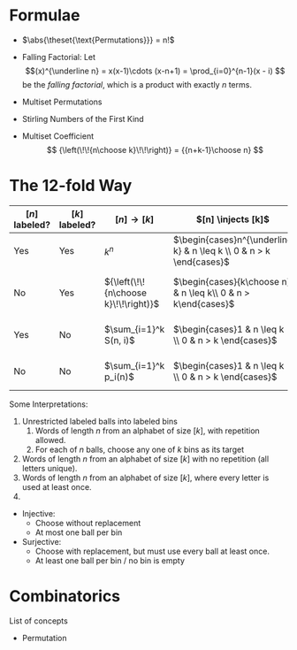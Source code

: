# Formulae

- $\abs{\theset{\text{Permutations}}}  = n!$

- Falling Factorial: Let 
$$(x)^{\underline n} = x(x-1)\cdots (x-n+1) = \prod_{i=0}^{n-1}(x - i) 
$$ 
be the *falling factorial*, which is a product with exactly $n$ terms.

- Multiset Permutations
- Stirling Numbers of the First Kind
- Multiset Coefficient
$$
{\left(\!\!{n\choose k}\!\!\right)} = {{n+k-1}\choose n}
$$

# The 12-fold Way
| $[n]$ labeled?   | $[k]$  labeled?  | $[n] \to [k]$ | $[n] \injects [k]$ | $[n] \surjects [k]$
|---|---|---|---|---|
| Yes | Yes | $k^n$  | $\begin{cases}n^{\underline k} & n \leq k \\ 0 & n > k \end{cases}$  |  $\begin{cases}k!~S(n,k) & k \leq n \\ 0 & k > n \end{cases}$  |
| No | Yes |  ${\left(\!\!{n\choose k}\!\!\right)}$ | $\begin{cases}{k\choose n} & n \leq k\\ 0 & n > k\end{cases}$ | $\begin{cases}{n-1}\choose{n-k} & k \leq n \\ 0 & k > n \end{cases}$ |
| Yes | No | $\sum_{i=1}^k S(n, i)$  | $\begin{cases}1 & n \leq k \\ 0 & n > k \end{cases}$  | $\begin{cases}S(n,k) & k \leq n \\ 0 & k > n \end{cases}$  |
| No | No | $\sum_{i=1}^k p_i(n)$ | $\begin{cases}1 & n \leq k \\ 0 & n > k \end{cases}$   | $\begin{cases}p_k(n) & k \leq n \\ 0 & k > n \end{cases}$  |

Some Interpretations:
1. Unrestricted labeled balls into labeled bins
   1. Words of length $n$ from an alphabet of size $[k]$, with repetition allowed.
   2. For each of $n$ balls, choose any one of $k$ bins as its target
2. Words of length $n$ from an alphabet of size $[k]$ with no repetition (all letters unique).
3. Words of length $n$ from an alphabet of size $[k]$, where every letter is used at least once.
4. 

- Injective:
  - Choose without replacement
  - At most one ball per bin
- Surjective: 
  - Choose with replacement, but must use every ball at least once.
  - At least one ball per bin / no bin is empty

# Combinatorics

List of concepts

- Permutation

